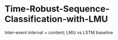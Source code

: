 # Time-Robust-Sequence-Classification-with-LMU
Inter-event interval + content; LMU vs LSTM baseline
